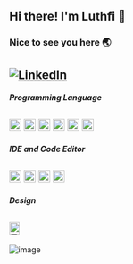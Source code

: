 ## Hi there! I'm Luthfi 👋

### Nice to see you here 🌏
<a href="https://www.linkedin.com/in/luthfiramdhanf/" title="LinkedIn" target="_blank"><img src="https://github.com/luthfirf/luthfirf/assets/65375034/37ffb183-59cd-4201-8ef4-c148aa8e63fc" alt="LinkedIn"></a>
----
##### Programming Language
<a href="https://www.w3.org/TR/html5/" title="HTML5"><img src="https://github.com/get-icon/geticon/raw/master/icons/html-5.svg" alt="HTML5" width="21px" height="21px"></a>
<a href="https://www.w3.org/TR/CSS/" title="CSS3"><img src="https://github.com/get-icon/geticon/raw/master/icons/css-3.svg" alt="CSS3" width="21px" height="21px"></a>
<a href="https://php.net/" title="PHP"><img src="https://github.com/get-icon/geticon/raw/master/icons/php.svg" alt="PHP" width="21px" height="21px"></a>
<a href="https://www.java.com/" title="Java"><img src="https://github.com/get-icon/geticon/raw/master/icons/java.svg" alt="Java" width="21px" height="21px"></a>
<a href="https://www.python.org/" title="Python"><img src="https://github.com/get-icon/geticon/raw/master/icons/python.svg" alt="Python" width="21px" height="21px"></a>
<a href="https://isocpp.org/" title="C++"><img src="https://github.com/get-icon/geticon/raw/master/icons/c-plusplus.svg" alt="C++" width="21px" height="21px"></a>
----
##### IDE and Code Editor 
<!-- https://visualstudio.microsoft.com/ -->
<a href="https://code.visualstudio.com/" title="Visual Studio Code" target="_blank"><img src="https://code.visualstudio.com/assets/images/code-stable.png" alt="Visual Studio Code" width="21px" height="21px"></a>
<a href="https://visualstudio.microsoft.com/" title="Visual Studio" target="_blank"><img src="https://visualstudio.microsoft.com/wp-content/uploads/2022/11/vs-icon.svg" alt="Visual Studio" width="21px" height="21px"></a>
<a href="https://netbeans.apache.org/" title="Apache Netbeans" target="_blank"><img src="https://netbeans.apache.org/images/apache-netbeans.svg" alt="Apache NetBeans" width="21px" height="21px"></a>
<a href="https://developer.android.com/" title="Android Studio" target="_blank"><img src="https://developer.android.com/static/images/logos/android.svg" alt="Android Studio" width="21px" height="21px"></a>
----
##### Design 
<a href="https://www.figma.com/" title="Figma" target="_blank"><img src="https://upload.wikimedia.org/wikipedia/commons/thumb/3/33/Figma-logo.svg/1667px-Figma-logo.svg.png" alt="Figma" width="18px" height="24px"></a>
----

![image](https://github.com/luthfirf/luthfirf/assets/65375034/c79aab56-eaf2-4eb3-bc54-b8c286796d8e)
<!-- https://medium.com/analytics-vidhya/writing-github-readme-e593f278a796 -->
<!-- https://github.com/get-icon/geticon/blob/master/README.md?plain=1 -->
<!-- https://emojipedia.org/travel-places/ -->
<!-- https://shields.io/ -->

<!--
**luthfirf/luthfirf** is a ✨ _special_ ✨ repository because its `README.md` (this file) appears on your GitHub profile.

Here are some ideas to get you started:

- 🔭 I’m currently working on ...
- 🌱 I’m currently learning ...
- 👯 I’m looking to collaborate on ...
- 🤔 I’m looking for help with ...
- 💬 Ask me about ...
- 📫 How to reach me: ...
- 😄 Pronouns: ...
- ⚡ Fun fact: ...
-->
